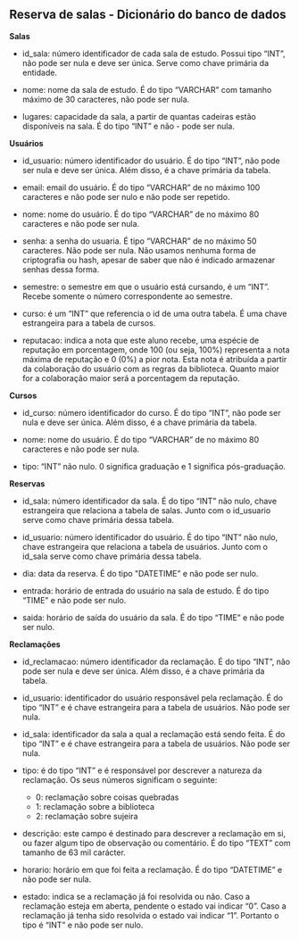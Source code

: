 ## Reserva de salas - Dicionário do banco de dados

**Salas**

- id_sala: número identificador de cada sala de estudo. Possui tipo “INT”, não pode ser nula e deve ser única. Serve como chave primária da entidade.

- nome: nome da sala de estudo. É do tipo “VARCHAR” com tamanho máximo de 30 caracteres, não pode ser nula.

- lugares: capacidade da sala, a partir de quantas cadeiras estão disponíveis na sala. É do tipo “INT” e não - pode ser nula.

**Usuários**

- id_usuario: número identificador do usuário. É do tipo “INT”, não pode ser nula e deve ser única. Além disso, é a chave primária da tabela.

- email: email do usuário. É do tipo “VARCHAR” de no máximo 100 caracteres e não pode ser nulo e não pode ser repetido.

- nome: nome do usuário. É do tipo “VARCHAR” de no máximo 80 caracteres e não pode ser nula.

- senha: a senha do usuaria. É tipo “VARCHAR” de no máximo 50 caracteres. Não pode ser nula. Não usamos nenhuma forma de criptografia ou hash, apesar de saber que não é indicado armazenar senhas dessa forma.

- semestre: o semestre em que o usuário está cursando, é um “INT”. Recebe somente o número correspondente ao semestre.

- curso: é um “INT” que referencia o id de uma outra tabela. É uma chave estrangeira para a tabela de cursos.

- reputacao: indica a nota que este aluno recebe, uma espécie de reputação em porcentagem, onde 100 (ou seja, 100%) representa a nota máxima de reputação e 0 (0%) a pior nota. Esta nota é atribuída a partir da colaboração do usuário com as regras da biblioteca. Quanto maior for a colaboração maior será a porcentagem da reputação.

**Cursos**

- id_curso: número identificador do curso. É do tipo “INT”, não pode ser nula e deve ser única. Além disso, é a chave primária da tabela.

- nome: nome do usuário. É do tipo “VARCHAR” de no máximo 80 caracteres e não pode ser nula.

- tipo: “INT” não nulo. 0 significa graduação e 1 significa pós-graduação.

**Reservas**

- id_sala: número identificador da sala. É do tipo “INT” não nulo, chave estrangeira que relaciona a tabela de salas. Junto com o id_usuario serve como chave primária dessa tabela.

- id_usuario: número identificador do usuário. É do tipo “INT” não nulo, chave estrangeira que relaciona a tabela de usuários. Junto com o id_sala serve como chave primária dessa tabela.

- dia: data da reserva. É do tipo "DATETIME” e não pode ser nulo.
  
- entrada: horário de entrada do usuário na sala de estudo. É do tipo “TIME” e não pode ser nulo.

- saida: horário de saída do usuário da sala. É do tipo “TIME” e não pode ser nulo.

**Reclamações**

- id_reclamacao: número identificador da reclamação. É do tipo “INT”, não pode ser nula e deve ser única. Além disso, é a chave primária da tabela.

- id_usuario: identificador do usuário responsável pela reclamação. É do tipo “INT” e é chave estrangeira para a tabela de usuários. Não pode ser nula.

- id_sala: identificador da sala a qual a reclamação está sendo feita. É do tipo “INT” e é chave estrangeira para a tabela de usuários. Não pode ser nula.

- tipo: é do tipo “INT” e é responsável por descrever a natureza da reclamação. Os seus números significam o seguinte:
    - 0: reclamação sobre coisas quebradas
    - 1: reclamação sobre a biblioteca
    - 2: reclamação sobre sujeira

- descrição: este campo é destinado para descrever a reclamação em si, ou fazer algum tipo de observação ou comentário. É do tipo “TEXT” com tamanho de 63 mil carácter. 

- horario: horário em que foi feita a reclamação. É do tipo “DATETIME” e não pode ser nula.

- estado: indica se a reclamação já foi resolvida ou não. Caso a reclamação esteja em aberta, pendente o estado vai indicar “0”. Caso a reclamação já tenha sido resolvida o estado vai indicar “1”. Portanto o tipo é “INT” e não pode ser nulo.

